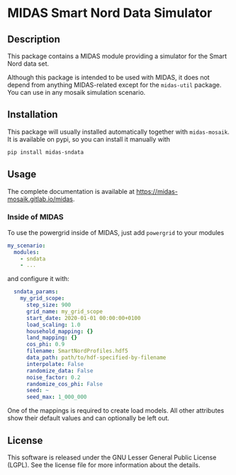 # MIDAS Smart Nord Data Simulator

## Description
This package contains a MIDAS module providing a simulator for the Smart Nord data set.

Although this package is intended to be used with MIDAS, it does not depend from anything MIDAS-related except for the `midas-util` package. You can use in any mosaik simulation scenario.

## Installation
This package will usually installed automatically together with `midas-mosaik`. It is available on pypi, so you can install it manually with

```bash
pip install midas-sndata
```

## Usage
The complete documentation is available at https://midas-mosaik.gitlab.io/midas.

### Inside of MIDAS
To use the powergrid inside of MIDAS, just add `powergrid` to your modules

```yaml
my_scenario:
  modules:
    - sndata
    - ...
```

and configure it with:

```yaml
  sndata_params:
    my_grid_scope:
      step_size: 900
      grid_name: my_grid_scope
      start_date: 2020-01-01 00:00:00+0100
      load_scaling: 1.0
      household_mapping: {}
      land_mapping: {}
      cos_phi: 0.9
      filename: SmartNordProfiles.hdf5
      data_path: path/to/hdf-specified-by-filename
      interpolate: False
      randomize_data: False
      noise_factor: 0.2
      randomize_cos_phi: False
      seed: ~
      seed_max: 1_000_000
```

One of the mappings is required to create load models. All other attributes show their default values and can optionally be left out.

## License
This software is released under the GNU Lesser General Public License (LGPL). See the license file for more information about the details.